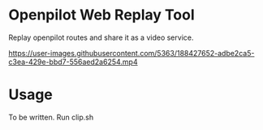 # Openpilot Web Replay Tool

Replay openpilot routes and share it as a video service.

https://user-images.githubusercontent.com/5363/188427652-adbe2ca5-c3ea-429e-bbd7-556aed2a6254.mp4


# Usage

To be written. Run clip.sh
